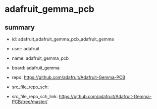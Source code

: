 # adafruit_gemma_pcb
 
## summary 
* id: adafruit_adafruit_gemma_pcb_adafruit_gemma
* user: adafruit
* name: adafruit_gemma_pcb
* board: adafruit_gemma
* repo: https://github.com/adafruit/Adafruit-Gemma-PCB



* src_file_repo_sch: 
* src_file_repo_sch_link: https://github.com/adafruit/Adafruit-Gemma-PCB/tree/master/




